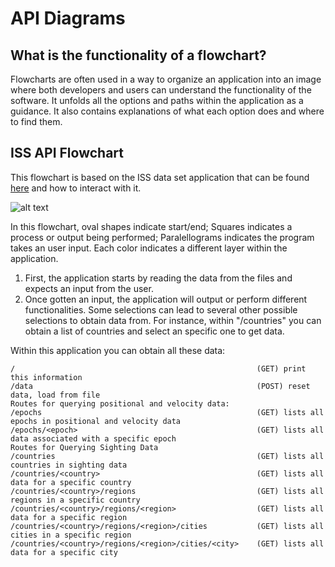 # API Diagrams

## What is the functionality of a flowchart?

Flowcharts are often used in a way to organize an application into an image where both developers and users can understand the functionality of the software. It unfolds all the options and paths within the application as a guidance. It also contains explanations of what each option does and where to find them.

## ISS API Flowchart
This flowchart is based on the ISS data set application that can be found [here](https://github.com/marqueshannah/my-coe332-hws/tree/main/Iss-data-set) and how to interact with it. 

![alt text](https://github.com/marqueshannah/my-coe332-hws/blob/main/homework07/flowchart%20API.png)

In this flowchart, oval shapes indicate start/end; Squares indicates a process or output being performed; Paralellograms indicates the program takes an user input. Each color indicates a different layer within the application. 

1. First, the application starts by reading the data from the files and expects an input from the user. 
2. Once gotten an input, the application will output or perform different functionalities. 
Some selections can lead to several other possible selections to obtain data from. For instance, within "/countries" you can obtain a list of countries and select an specific one to get data. 

Within this application you can obtain all these data:
~~~
/                                                      (GET) print this information
/data                                                  (POST) reset data, load from file
Routes for querying positional and velocity data:
/epochs                                                (GET) lists all epochs in positional and velocity data
/epochs/<epoch>                                        (GET) lists all data associated with a specific epoch
Routes for Querying Sighting Data
/countries                                             (GET) lists all countries in sighting data
/countries/<country>                                   (GET) lists all data for a specific country
/countries/<country>/regions                           (GET) lists all regions in a specific country
/countries/<country>/regions/<region>                  (GET) lists all data for a specific region
/countries/<country>/regions/<region>/cities           (GET) lists all cities in a specific region
/countries/<country>/regions/<region>/cities/<city>    (GET) lists all data for a specific city
~~~
